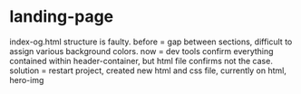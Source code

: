 # landing-page
index-og.html structure is faulty. 
before = gap between sections, difficult to assign various background colors. 
now = dev tools confirm everything contained within header-container, but html file confirms not the case. 
solution = restart project, created new html and css file, currently on html, hero-img
